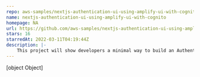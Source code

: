 ```yaml
---
repo: aws-samples/nextjs-authentication-ui-using-amplify-ui-with-cognito
name: nextjs-authentication-ui-using-amplify-ui-with-cognito
homepage: NA
url: https://github.com/aws-samples/nextjs-authentication-ui-using-amplify-ui-with-cognito
stars: 16
starredAt: 2022-03-11T04:19:44Z
description: |-
    This project will show developers a minimal way to build an Authentication UI using Amplify UI Components and Cognito in the Next.js.
---
```


[object Object]
